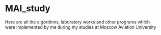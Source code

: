 # MAI_study
Here are all the algorithms, laboratory works and other programs which were implemented by me during  my studies at Moscow Aviation University
